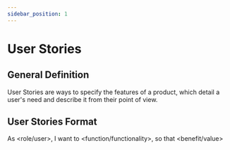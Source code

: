 ```yaml
---
sidebar_position: 1
---
```


# User Stories

## General Definition
User Stories are ways to specify the features of a product, which detail a user's need and describe it from their point of view.

## User Stories Format
As <role/user>, I want to <function/functionality>, so that <benefit/value>